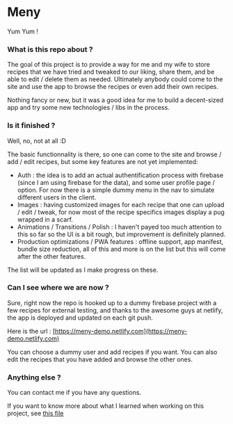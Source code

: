 # Meny

Yum Yum !


### What is this repo about ?

The goal of this project is to provide a way for me and my wife to store recipes that we have tried and tweaked to our liking, share them, and be able to edit / delete them as needed.
Ultimately anybody could come to the site and use the app to browse the recipes or even add their own recipes.

Nothing fancy or new, but it was a good idea for me to build a decent-sized app and try some new technologies / libs in the process.


### Is it finished ?

Well, no, not at all :D

The basic functionnality is there, so one can come to the site and browse / add / edit recipes, but some key features are not yet implemented:

- Auth : the idea is to add an actual authentification process with firebase (since I am using firebase for the data), and some user profile page / option. For now there is a simple dummy menu in the nav to simulate different users in the client.
- Images : having customized images for each recipe that one can upload / edit / tweak, for now most of the recipe specifics images display a pug wrapped in a scarf.
- Animations / Transitions / Polish : I haven't payed too much attention to this so far so the UI is a bit rough, but improvement is definitely planned.
- Production optimizations / PWA features : offline support, app manifest, bundle size reduction, all of this and more is on the list but this will come after the other features.

The list will be updated as I make progress on these.


### Can I see where we are now ?

Sure, right now the repo is hooked up to a dummy firebase project with a few recipes for external testing, and thanks to the awesome guys at netlify, the app is deployed and updated on each git push.

Here is the url : [https://meny-demo.netlify.com](https://meny-demo.netlify.com)

You can choose a dummy user and add recipes if you want. You can also edit the recipes that you have added and browse the other ones.


### Anything else ?

You can contact me if you have any questions.

If you want to know more about what I learned when working on this project, see [this file](/THOUGHTS.md)
